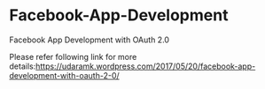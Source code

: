 # Facebook-App-Development

Facebook App Development with OAuth 2.0

Please refer following link for more details:https://udaramk.wordpress.com/2017/05/20/facebook-app-development-with-oauth-2-0/
